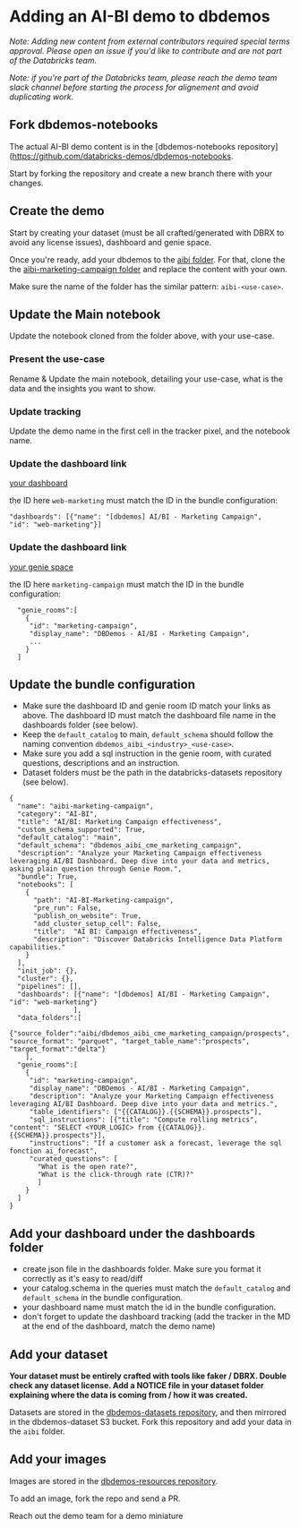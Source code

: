 # Adding an AI-BI demo to dbdemos

*Note: Adding new content from external contributors required special terms approval. Please open an issue if you'd like to contribute and are not part of the Databricks team.*

*Note: if you're part of the Databricks team, please reach the demo team slack channel before starting the process for alignement and avoid duplicating work.*

## Fork dbdemos-notebooks
The actual AI-BI demo content is in the [dbdemos-notebooks repository](https://github.com/databricks-demos/dbdemos-notebooks.

Start by forking the repository and create a new branch there with your changes.

## Create the demo

Start by creating your dataset (must be all crafted/generated with DBRX to avoid any license issues), dashboard and genie space.

Once you're ready, add your dbdemos to the [aibi folder](https://github.com/databricks-demos/dbdemos-notebooks/tree/main/aibi).
For that, clone the the [aibi-marketing-campaign folder](https://github.com/databricks-demos/dbdemos-notebooks/tree/main/aibi/aibi-marketing-campaign) and replace the content with your own. 

Make sure the name of the folder has the similar pattern: `aibi-<use-case>`.

## Update the Main notebook
Update the notebook cloned from the folder above, with your use-case.
### Present the use-case
Rename & Update the main notebook, detailing your use-case, what is the data and the insights you want to show.

### Update tracking
Update the demo name in the first cell in the tracker pixel, and the notebook name.

### Update the dashboard link

<a dbdemos-dashboard-id="web-marketing" href='/sql/dashboardsv3/02ef00cc36721f9e1f2028ee75723cc1' target="_blank">your dashboard</a>

the ID here `web-marketing` must match the ID in the bundle configuration:

```
"dashboards": [{"name": "[dbdemos] AI/BI - Marketing Campaign",       "id": "web-marketing"}]
```


### Update the dashboard link

<a dbdemos-genie-id="marketing-campaign" href='/genie/rooms/01ef775474091f7ba11a8a9d2075eb58' target="_blank">your genie space</a>

the ID here `marketing-campaign` must match the ID in the bundle configuration:

```
  "genie_rooms":[
    {
     "id": "marketing-campaign",
     "display_name": "DBDemos - AI/BI - Marketing Campaign",   
     ...
    }
  ]
```


## Update the bundle configuration

- Make sure the dashboard ID and genie room ID match your links as above. The dashboard ID must match the dashboard file name in the dashboards folder (see below).
- Keep the `default_catalog` to main, `default_schema` should follow the naming convention `dbdemos_aibi_<industry>_<use-case>`.
- Make sure you add a sql instruction in the genie room, with curated questions, descriptions and an instruction.
- Dataset folders must be the path in the databricks-datasets repository (see below).

```
{
  "name": "aibi-marketing-campaign",
  "category": "AI-BI",
  "title": "AI/BI: Marketing Campaign effectiveness",
  "custom_schema_supported": True,
  "default_catalog": "main",
  "default_schema": "dbdemos_aibi_cme_marketing_campaign",
  "description": "Analyze your Marketing Campaign effectiveness leveraging AI/BI Dashboard. Deep dive into your data and metrics, asking plain question through Genie Room.",
  "bundle": True,
  "notebooks": [
    {
      "path": "AI-BI-Marketing-campaign", 
      "pre_run": False, 
      "publish_on_website": True, 
      "add_cluster_setup_cell": False,
      "title":  "AI BI: Campaign effectiveness", 
      "description": "Discover Databricks Intelligence Data Platform capabilities."
    }
  ],
  "init_job": {},
  "cluster": {}, 
  "pipelines": [],
  "dashboards": [{"name": "[dbdemos] AI/BI - Marketing Campaign",       "id": "web-marketing"}
                ],
  "data_folders":[
    {"source_folder":"aibi/dbdemos_aibi_cme_marketing_campaign/prospects",              "source_format": "parquet", "target_table_name":"prospects",              "target_format":"delta"}  
    ],
  "genie_rooms":[
    {
     "id": "marketing-campaign",
     "display_name": "DBDemos - AI/BI - Marketing Campaign",     
     "description": "Analyze your Marketing Campaign effectiveness leveraging AI/BI Dashboard. Deep dive into your data and metrics.",
     "table_identifiers": ["{{CATALOG}}.{{SCHEMA}}.prospects"],
     "sql_instructions": [{"title": "Compute rolling metrics", "content": "SELECT <YOUR_LOGIC> from {{CATALOG}}.{{SCHEMA}}.prospects"}],
     "instructions": "If a customer ask a forecast, leverage the sql fonction ai_forecast",
     "curated_questions": [
       "What is the open rate?", 
       "What is the click-through rate (CTR)?"
       ]
    }
  ]
}
```

## Add your dashboard under the dashboards folder

- create json file in the dashboards folder. Make sure you format it correctly as it's easy to read/diff
- your catalog.schema in the queries must match the `default_catalog` and `default_schema` in the bundle configuration.
- your dashboard name must match the id in the bundle configuration.
- don't forget to update the dashboard tracking (add the tracker in the MD at the end of the dashboard, match the demo name)


## Add your dataset

**Your dataset must be entirely crafted with tools like faker / DBRX. Double check any dataset license. Add a NOTICE file in your dataset folder explaining where the data is coming from / how it was created.**

Datasets are stored in the [dbdemos-datasets repository](https://github.com/databricks-demos/dbdemos-datasets), and then mirrored in the dbdemos-dataset S3 bucket. Fork this repository and add your data in the `aibi` folder.


## Add your images

Images are stored in the [dbdemos-resources repository](https://github.com/databricks-demos/dbdemos-resources). 

To add an image, fork the repo and send a PR.

Reach out the demo team for a demo miniature
